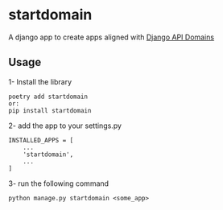 # startdomain

A django app to create apps aligned with [Django API Domains](https://phalt.github.io/django-api-domains/)

## Usage

1- Install the library

    poetry add startdomain
    or:
    pip install startdomain

2- add the app to your settings.py

    INSTALLED_APPS = [
        ...
        'startdomain',
        ...
    ]

3- run the following command

    python manage.py startdomain <some_app>
